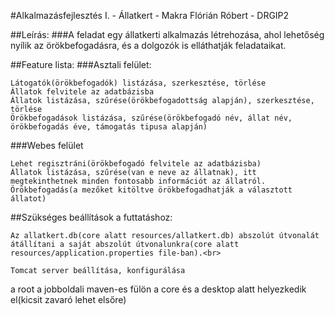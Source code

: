 #Alkalmazásfejlesztés I. - Állatkert - Makra Flórián Róbert - DRGIP2

##Leírás:
###A feladat egy állatkerti alkalmazás létrehozása, ahol lehetőség nyílik az örökbefogadásra, és a dolgozók is elláthatják feladataikat.

##Feature lista:
###Asztali felület:
```
Látogatók(örökbefogadók) listázása, szerkesztése, törlése
Állatok felvitele az adatbázisba
Állatok listázása, szűrése(örökbefogadottság alapján), szerkesztése, törlése
Örökbefogadások listázása, szűrése(örökbefogadó név, állat név, örökbefogadás éve, támogatás tipusa alapján)
```
###Webes felület
```
Lehet regisztráni(örökbefogadó felvitele az adatbázisba)
Állatok listázása, szűrése(van e neve az állatnak), itt megtekinthetnek minden fontosabb információt az állatról.
Örökbefogadás(a mezőket kitöltve örökbefogadhatják a választott állatot)
```

##Szükséges beállítások a futtatáshoz:
```
Az allatkert.db(core alatt resources/allatkert.db) abszolút útvonalát átállítani a saját abszolút útvonalunkra(core alatt resources/application.properties file-ban).<br>
```
```
Tomcat server beállítása, konfigurálása
```
a root a jobboldali maven-es fülön a core és a desktop alatt helyezkedik el(kicsit zavaró lehet elsőre)